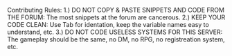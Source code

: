 Contributing Rules:
1.) DO NOT COPY & PASTE SNIPPETS AND CODE FROM THE FORUM: The most snippets at the forum are cancerous.
2.) KEEP YOUR CODE CLEAN: Use Tab for identation, keep the variable names easy to understand, etc.
3.) DO NOT CODE USELESS SYSTEMS FOR THIS SERVER: The gameplay should be the same, no DM, no RPG, no registreation system, etc.
